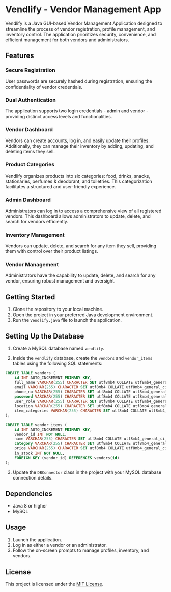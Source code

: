 # Vendlify - Vendor Management App

Vendlify is a Java GUI-based Vendor Management Application designed to streamline the process of vendor registration, profile management, and inventory control. The application prioritizes security, convenience, and efficient management for both vendors and administrators.

## Features

### Secure Registration

User passwords are securely hashed during registration, ensuring the confidentiality of vendor credentials.

### Dual Authentication

The application supports two login credentials - admin and vendor - providing distinct access levels and functionalities.

### Vendor Dashboard

Vendors can create accounts, log in, and easily update their profiles. Additionally, they can manage their inventory by adding, updating, and deleting items they sell.

### Product Categories

Vendlify organizes products into six categories: food, drinks, snacks, stationaries, perfumes & deodorant, and toiletries. This categorization facilitates a structured and user-friendly experience.

### Admin Dashboard

Administrators can log in to access a comprehensive view of all registered vendors. This dashboard allows administrators to update, delete, and search for vendors efficiently.

### Inventory Management

Vendors can update, delete, and search for any item they sell, providing them with control over their product listings.

### Vendor Management

Administrators have the capability to update, delete, and search for any vendor, ensuring robust management and oversight.

## Getting Started

1. Clone the repository to your local machine.
2. Open the project in your preferred Java development environment.
3. Run the `Vendlify.java` file to launch the application.

## Setting Up the Database

1. Create a MySQL database named `vendlify`.

2. Inside the `vendlify` database, create the `vendors` and `vendor_items` tables using the following SQL statements:

```sql
CREATE TABLE vendors (
    id INT AUTO_INCREMENT PRIMARY KEY,
    full_name VARCHAR(255) CHARACTER SET utf8mb4 COLLATE utf8mb4_general_ci,
    email VARCHAR(255) CHARACTER SET utf8mb4 COLLATE utf8mb4_general_ci,
    phone_no VARCHAR(255) CHARACTER SET utf8mb4 COLLATE utf8mb4_general_ci,
    password VARCHAR(255) CHARACTER SET utf8mb4 COLLATE utf8mb4_general_ci,
    user_role VARCHAR(255) CHARACTER SET utf8mb4 COLLATE utf8mb4_general_ci DEFAULT 'vendor',
    location VARCHAR(255) CHARACTER SET utf8mb4 COLLATE utf8mb4_general_ci,
    item_categories VARCHAR(255) CHARACTER SET utf8mb4 COLLATE utf8mb4_general_ci
);

CREATE TABLE vendor_items (
    id INT AUTO_INCREMENT PRIMARY KEY,
    vendor_id INT NOT NULL,
    name VARCHAR(255) CHARACTER SET utf8mb4 COLLATE utf8mb4_general_ci,
    category VARCHAR(255) CHARACTER SET utf8mb4 COLLATE utf8mb4_general_ci,
    price VARCHAR(255) CHARACTER SET utf8mb4 COLLATE utf8mb4_general_ci,
    in_stock INT NOT NULL,
    FOREIGN KEY (vendor_id) REFERENCES vendors(id)
);
```

3. Update the `DBConnector` class in the project with your MySQL database connection details.

## Dependencies

- Java 8 or higher
- MySQL

## Usage

1. Launch the application.
2. Log in as either a vendor or an administrator.
3. Follow the on-screen prompts to manage profiles, inventory, and vendors.

## License

This project is licensed under the [MIT License](LICENSE).

